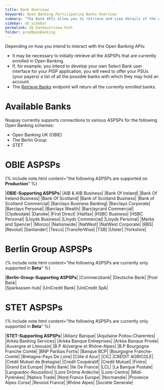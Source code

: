 ```yaml
---
title: Bank Overview
keywords: Open Banking Participating Banks Overview
summary: "The Bank APIs allow you to retrieve and view details of the ASPSPs currently enrolled in Open Banking"
sidebar: ob_sidebar
permalink: ob_bankoverview.html
folder: prodOpenBanking
---
```


Depending on how you intend to interact with the Open Banking APIs:

* It may be necessary to initially retrieve all the ASPSPs that are currently enrolled in Open Banking.
* If, for example, you intend to develop your own Select Bank user interface for your PISP application, you will need to offer your PSUs (your payers) a list of all the possible banks with which they may hold an account. 
* The [Retrieve Banks](ob_getbank.html) endpoint will return all the currently enrolled banks.

# Available Banks

Nuapay currently supports connections to various ASPSPs for the following Open Banking schemes:

* Open Banking UK (OBIE)
* The Berlin Group
* STET

# OBIE ASPSPs



{% include note.html content="the following ASPSPs are supported on **Production**" %}

|**OBIE-Supporting ASPSPs**|
|AIB & AIB Business|
|Bank Of Ireland| 
|Bank Of Ireland Business|
|Bank Of Scotland|
|Bank of Scotland Business|
|Bank of Scotland Commercial|
|Barclays Business Banking|
|Barclays Corporate|
|Barclays Personal|
|Barclays Wealth|
|Barclaycard Commercial|
|Clydesdale|
|Danske|
|First Direct|
|Halifax|
|HSBC Business|
|HSBC Personal|
|Lloyds Business|
|Lloyds Commercial|
|Lloyds Personal|
|Marks and Spencer|
|Monzo|
|Nationwide|
|NatWest|
|NatWest Corporate|
|RBS|
|Revolut|
|Santander|
|Tesco|
|TransferWise|
|TSB|
|Ulster|
|Yorkshire|

# Berlin Group ASPSPs


{% include note.html content="the following ASPSPs are currently only supported in **Beta**" %}

|**Berlin-Group-Supporting ASPSPs**| 
|Commerzbank|
|Deutsche Bank|
|Post Bank|  
|Sparkassen-hub|
|UniCredit Bank|
|UniCredit SpA|

# STET ASPSPs

{% include note.html content="the following ASPSPs are currently only supported in **Beta**" %}

|**STET-Supporting ASPSPs**|
|Allianz Banque|
|Aquitaine Poitou-Charentes|
|Arkéa Banking Services|
|Arkéa Banque Entreprises|
|Arkéa Banque Privée|
|Auvergne et Limousin|
|B.P AUvergne et Rhône-Alpes|
|B.P Bourgogne Franche Comté|
|BNP Paribas Fortis|
|Banque BCP|
|Bourgogne Franche-Comté|
|Bretagne-Pays De Loire|
|Côte d Azur|
|CIC|
|CRÉDIT AGRICOLE|
|Crédit Mutuel de Bretagne|
|Credit Coopératif|
|Credit Mutuel|
|Fintro|
|Grand Est Europe|
|Hello Bank|
|Ile De France|
|LCL|
|La Banque Postale|
|Languedoc-Roussillon|
|Loire Drôme Ardèche|
|Loire-Centre|
|Midi-Pyrénées|
|Natixis Trade|
|Nord France Europe|
|Normandie|
|Provence Alpes Corse|
|Revolut France|
|Rhône Alpes|
|Societe Generale|
